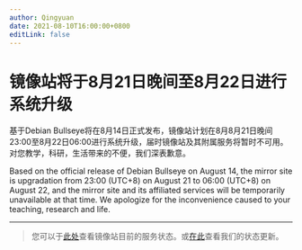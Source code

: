```yaml
---
author: Qingyuan
date: 2021-08-10T16:00:00+0800
editLink: false
---
```

# 镜像站将于8月21日晚间至8月22日进行系统升级

基于Debian Bullseye将在8月14日正式发布，镜像站计划在8月8月21日晚间23:00至8月22日06:00进行系统升级，届时镜像站及其附属服务将暂时不可用。对您教学，科研，生活带来的不便，我们深表歉意。

Based on the official release of Debian Bullseye on August 14, the mirror site is upgradation from 23:00 (UTC+8) on August 21 to 06:00 (UTC+8)  on August 22, and the mirror site and its affiliated services will be temporarily unavailable at that time. We apologize for the inconvenience caused to your teaching, research and life.

---

> 您可以于[此处](https://monitor.cra.moe/service/hpc-mirrors)查看镜像站目前的服务状态。或[在此](https://c.cra.moe/t/topic/90)查看我们的状态更新。



